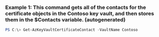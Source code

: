 ### Example 1: This command gets all of the contacts for the certificate objects in the Contoso key vault, and then stores them in the $Contacts variable. (autogenerated)
```powershell
PS C:\> Get-AzKeyVaultCertificateContact -VaultName Contoso
```

